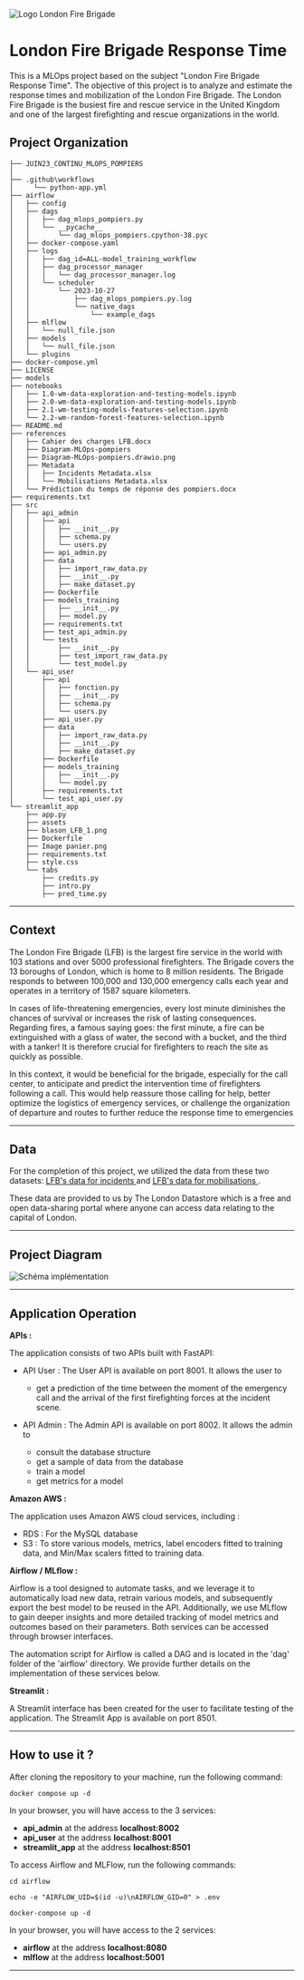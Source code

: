 ![Logo London Fire Brigade](https://upload.wikimedia.org/wikipedia/en/thumb/9/92/London_Fire_Brigade_logo.svg/1200px-London_Fire_Brigade_logo.svg.png)


London Fire Brigade Response Time
==============================

This is a MLOps project based on the subject "London Fire Brigade Response Time".
The objective of this project is to analyze and estimate the response times and mobilization of the London Fire Brigade. The London Fire Brigade is the busiest fire and rescue service in the United Kingdom and one of the largest firefighting and rescue organizations in the world.

Project Organization
------------

    ├── JUIN23_CONTINU_MLOPS_POMPIERS    
    │
    ├── .github\workflows
    │     └── python-app.yml
    ├── airflow
    │   ├── config
    │   ├── dags
    │   │   ├── dag_mlops_pompiers.py
    │   │   └── __pycache__
    │   │       └── dag_mlops_pompiers.cpython-38.pyc
    │   ├── docker-compose.yaml
    │   ├── logs
    │   │   ├── dag_id=ALL-model_training_workflow
    │   │   ├── dag_processor_manager
    │   │   │   └── dag_processor_manager.log
    │   │   └── scheduler
    │   │       └── 2023-10-27
    │   │           ├── dag_mlops_pompiers.py.log
    │   │           └── native_dags
    │   │               └── example_dags
    │   ├── mlflow
    │   │   └── null_file.json
    │   ├── models
    │   │   └── null_file.json
    │   └── plugins
    ├── docker-compose.yml
    ├── LICENSE
    ├── models
    ├── notebooks
    │   ├── 1.0-wm-data-exploration-and-testing-models.ipynb
    │   ├── 2.0-wm-data-exploration-and-testing-models.ipynb
    │   ├── 2.1-wm-testing-models-features-selection.ipynb
    │   └── 2.2-wm-random-forest-features-selection.ipynb
    ├── README.md
    ├── references
    │   ├── Cahier des charges LFB.docx
    │   ├── Diagram-MLOps-pompiers
    │   ├── Diagram-MLOps-pompiers.drawio.png
    │   ├── Metadata
    │   │   ├── Incidents Metadata.xlsx
    │   │   └── Mobilisations Metadata.xlsx
    │   └── Prédiction du temps de réponse des pompiers.docx
    ├── requirements.txt
    ├── src
    │   ├── api_admin
    │   │   ├── api
    │   │   │   ├── __init__.py
    │   │   │   ├── schema.py
    │   │   │   └── users.py
    │   │   ├── api_admin.py
    │   │   ├── data
    │   │   │   ├── import_raw_data.py
    │   │   │   ├── __init__.py
    │   │   │   ├── make_dataset.py
    │   │   ├── Dockerfile
    │   │   ├── models_training
    │   │   │   ├── __init__.py
    │   │   │   ├── model.py
    │   │   ├── requirements.txt
    │   │   ├── test_api_admin.py
    │   │   └── tests
    │   │       ├── __init__.py
    │   │       ├── test_import_raw_data.py
    │   │       └── test_model.py
    │   └── api_user
    │       ├── api
    │       │   ├── fonction.py
    │       │   ├── __init__.py
    │       │   ├── schema.py
    │       │   └── users.py
    │       ├── api_user.py
    │       ├── data
    │       │   ├── import_raw_data.py
    │       │   ├── __init__.py
    │       │   ├── make_dataset.py
    │       ├── Dockerfile
    │       ├── models_training
    │       │   ├── __init__.py
    │       │   └── model.py
    │       ├── requirements.txt
    │       └── test_api_user.py
    └── streamlit_app
        ├── app.py
        ├── assets
        ├── blason_LFB_1.png
        ├── Dockerfile
        ├── Image panier.png
        ├── requirements.txt
        ├── style.css
        └── tabs
            ├── credits.py
            ├── intro.py
            ├── pred_time.py



--------

Context
------------

The London Fire Brigade (LFB) is the largest fire service in the world with 103 stations and over 5000 professional firefighters. The Brigade covers the 13 boroughs of London, which is home to 8 million residents. The Brigade responds to between 100,000 and 130,000 emergency calls each year and operates in a territory of 1587 square kilometers.

In cases of life-threatening emergencies, every lost minute diminishes the chances of survival or increases the risk of lasting consequences. Regarding fires, a famous saying goes: the first minute, a fire can be extinguished with a glass of water, the second with a bucket, and the third with a tanker! It is therefore crucial for firefighters to reach the site as quickly as possible.

In this context, it would be beneficial for the brigade, especially for the call center, to anticipate and predict the intervention time of firefighters following a call. This would help reassure those calling for help, better optimize the logistics of emergency services, or challenge the organization of departure and routes to further reduce the response time to emergencies

------------

Data
------------

For the completion of this project, we utilized the data from these two datasets: <a target="_blank" href="https://data.london.gov.uk/dataset/london-fire-brigade-incident-records">LFB's data for incidents </a> and <a target="_blank" href="https://data.london.gov.uk/dataset/london-fire-brigade-incident-records">LFB's data for mobilisations </a>.</small></p>

These data are provided to us by The London Datastore which is  a free and open data-sharing portal where anyone can access data relating to the capital of London. 

------------

Project Diagram
------------

![Schéma implémentation](references/Diagram-MLOps-pompiers.drawio.png)

------------

Application Operation
------------

**APIs :**

The application consists of two APIs built with FastAPI:
- API User :
The User API is available on port 8001.
It allows the user to 
    -  get a prediction of the time between the moment of the emergency call and the arrival of the first firefighting forces at the incident scene. 

- API Admin :
The Admin API is available on port 8002. 
It allows the admin to
    - consult the database structure
    - get a sample of data from the database
    - train a model
    - get metrics for a model

**Amazon AWS :**

The application uses Amazon AWS cloud services, including : 
- RDS : For the MySQL database
- S3 : To store various models, metrics, label encoders fitted to training data, and Min/Max scalers fitted to training data.

**Airflow / MLflow :**

Airflow is a tool designed to automate tasks, and we leverage it to automatically load new data, retrain various models, and subsequently export the best model to be reused in the API. Additionally, we use MLflow to gain deeper insights and more detailed tracking of model metrics and outcomes based on their parameters. Both services can be accessed through browser interfaces.

The automation script for Airflow is called a DAG and is located in the 'dag' folder of the 'airflow' directory.
We provide further details on the implementation of these services below.

**Streamlit :**

A Streamlit interface has been created for the user to facilitate testing of the application.
The Streamlit App is available on port 8501.

------------

How to use it ?
------------
After cloning the repository to your machine, run the following command:

`docker compose up -d`

In your browser, you will have access to the 3 services:
- **api_admin** at the address **localhost:8002**
- **api_user** at the address **localhost:8001**
- **streamlit_app** at the address **localhost:8501**

To access Airflow and MLFlow, run the following commands:

`cd airflow`

`echo -e "AIRFLOW_UID=$(id -u)\nAIRFLOW_GID=0" > .env`

`docker-compose up -d`

In your browser, you will have access to the 2 services:
- **airflow** at the address **localhost:8080**
- **mlflow** at the address **localhost:5001**

------------

